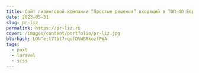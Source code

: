 ```yaml
---
title: Сайт лизинговой компании “Простые решения” входящий в ТОП-40 Европы
date: 2023-05-31
slug: pr-liz
permalink: https://pr-liz.ru
cover: /images/content/portfolio/pr-liz.jpg
blurhash: LON^e;t7?bt7~qofD%WBRkozfPWA
tags:
  - nuxt
  - laravel
  - scss
---
```

